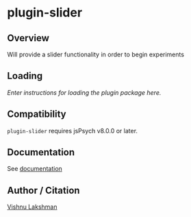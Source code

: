 # plugin-slider

## Overview

Will provide a slider functionality in order to begin experiments      

## Loading

*Enter instructions for loading the plugin package here.*

## Compatibility

`plugin-slider` requires jsPsych v8.0.0 or later.

## Documentation

See [documentation](/plugin-slider/README.md)

## Author / Citation

[Vishnu Lakshman](https://github.com/lakshmanvishnu)